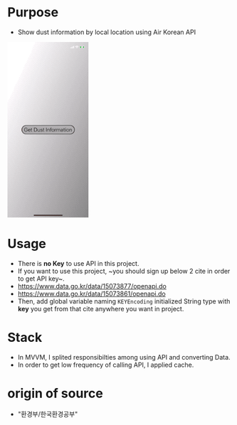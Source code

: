 
# Purpose 
- Show dust information by local location using Air Korean API 

![dust_gif](source/dustgif.gif)

# Usage 
- There is **no Key** to use API in this project. 
- If you want to use this project, ~you should sign up below 2 cite in order to get API key~.
- https://www.data.go.kr/data/15073877/openapi.do 
- https://www.data.go.kr/data/15073861/openapi.do
- Then, add global variable naming `KEYEncoding` initialized String type with **key** you get from that cite anywhere you want in project.

# Stack 
- In MVVM, I splited responsibilties among using API and converting Data. 
- In order to get low frequency of calling API, I applied cache. 

# origin of source
-  "환경부/한국환경공부"
